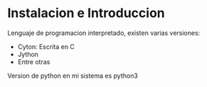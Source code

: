# Instalacion e Introduccion

Lenguaje de programacion  interpretado, existen varias versiones:

- Cyton: Escrita en C
- Jython
- Entre otras

Version de python en mi sistema es python3

